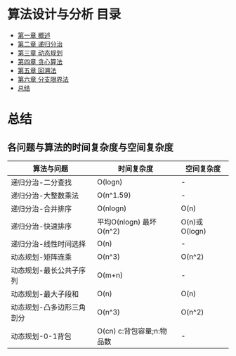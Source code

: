# 算法设计与分析 目录

- [第一章 概述](Chapter1.md)
- [第二章 递归分治](Chapter2.md)
- [第三章 动态规划](Chapter3.md)
- [第四章 贪心算法](Chapter4.md)
- [第五章 回溯法](Chapter5.md)
- [第六章 分支限界法](Chapter6.md)
- [总结](Summary.md)

# 总结

## 各问题与算法的时间复杂度与空间复杂度

| 算法与问题 | 时间复杂度 | 空间复杂度 |
| --- | --- | --- |
| 递归分治-二分查找 | O(logn) | - |
| 递归分治-大整数乘法 | O(n^1.59) | - |
| 递归分治-合并排序 | O(nlogn) | O(n) |
| 递归分治-快速排序 | 平均O(nlogn) 最坏O(n^2) | O(n)或O(logn) |
| 递归分治-线性时间选择 | O(n) | - |
| 动态规划-矩阵连乘 | O(n^3) | O(n^2) |
| 动态规划-最长公共子序列 | O(m+n) | - |
| 动态规划-最大子段和 | O(n) | O(n) |
| 动态规划-凸多边形三角剖分 | O(n^3) | O(n^2) |
| 动态规划-0-1背包 | O(cn) c:背包容量;n:物品数 | - |
